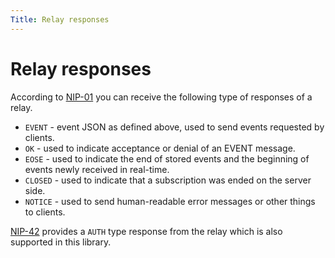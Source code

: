 ```yaml
---
Title: Relay responses
---
```


# Relay responses

According to [NIP-01](https://github.com/nostr-protocol/nips/blob/master/01.md#from-relay-to-client-sending-events-and-notices) you can receive the following type of responses of a relay.

* `EVENT` - event JSON as defined above, used to send events requested by clients.
* `OK` - used to indicate acceptance or denial of an EVENT message.
* `EOSE` -  used to indicate the end of stored events and the beginning of events newly received in real-time.
* `CLOSED` - used to indicate that a subscription was ended on the server side.
* `NOTICE` - used to send human-readable error messages or other things to clients.

[NIP-42](https://github.com/nostr-protocol/nips/blob/master/42.md) provides a `AUTH` type response from the relay which is also supported in this library.